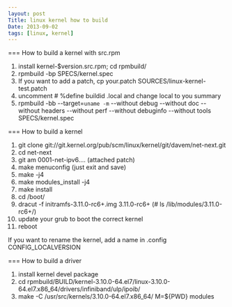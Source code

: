 ```yaml
---
layout: post
Title: linux kernel how to build
Date: 2013-09-02
tags: [linux, kernel]
---
```



=== How to build a kernel with src.rpm

1. install kernel-$version.src.rpm; cd rpmbuild/
2. rpmbuild -bp SPECS/kernel.spec
3. If you want to add a patch, cp your.patch SOURCES/linux-kernel-test.patch
4. uncomment # %define buildid .local and change local to you summary
5. rpmbuild -bb --target=`uname -m` --without debug --without doc --without
headers --without perf --without debuginfo --without tools SPECS/kernel.spec


=== How to build a kernel

1. git clone git://git.kernel.org/pub/scm/linux/kernel/git/davem/net-next.git
2. cd net-next
3. git am 0001-net-ipv6.... (attached patch)
4. make menuconfig (just exit and save)
5. make -j4
6. make modules_install -j4
7. make install
8. cd /boot/
9. dracut -f initramfs-3.11.0-rc6+.img 3.11.0-rc6+ (# ls /lib/modules/3.11.0-rc6+/)
10. update your grub to boot the correct kernel
11. reboot

If you want to rename the kernel, add a name in .config CONFIG_LOCALVERSION


=== How to build a driver

1. install kernel devel package
2. cd rpmbuild/BUILD/kernel-3.10.0-64.el7/linux-3.10.0-64.el7.x86_64/drivers/infiniband/ulp/ipoib/
3. make -C /usr/src/kernels/3.10.0-64.el7.x86_64/ M=${PWD} modules
